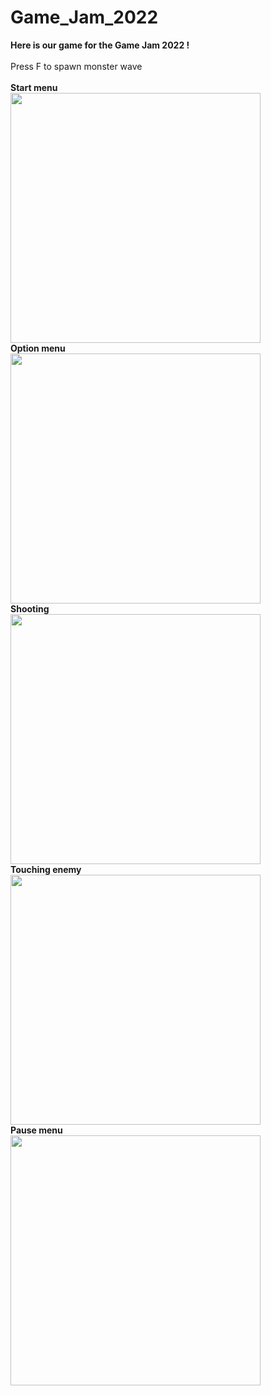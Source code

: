 # Game_Jam_2022

**Here is our game for the Game Jam 2022 !**
<br />
<br />
Press F to spawn monster wave
<br />
<br />
**Start menu**
<br />
<img src="https://cdn.discordapp.com/attachments/934130556415913987/935184151789858816/unknown.png" width="400px">
<br />
**Option menu**
<br />
<img src="https://cdn.discordapp.com/attachments/934130556415913987/935184202582876180/unknown.png" width="400px">
<br />
**Shooting**
<br />
<img src="https://cdn.discordapp.com/attachments/934130556415913987/935184321105502298/unknown.png" width="400px">
<br />
**Touching enemy**
<br />
<img src="https://cdn.discordapp.com/attachments/934130556415913987/935184455327416340/unknown.png" width="400px">
<br />
**Pause menu**
<br />
<img src="https://cdn.discordapp.com/attachments/934130556415913987/935184550047391834/unknown.png" width="400px">
